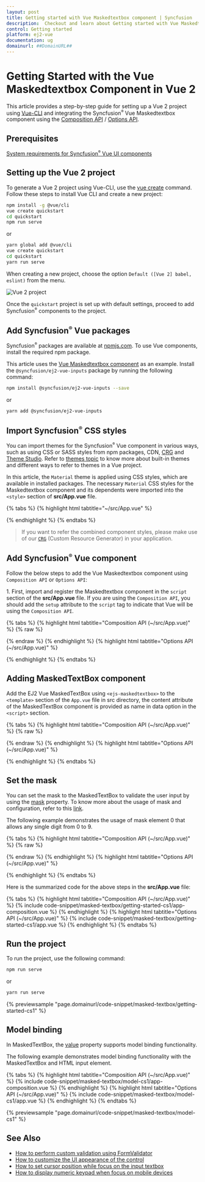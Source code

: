 ```yaml
---
layout: post
title: Getting started with Vue Maskedtextbox component | Syncfusion
description:  Checkout and learn about Getting started with Vue Maskedtextbox component of Syncfusion Essential JS 2 and more details.
control: Getting started 
platform: ej2-vue
documentation: ug
domainurl: ##DomainURL##
---
```


# Getting Started with the Vue Maskedtextbox Component in Vue 2

This article provides a step-by-step guide for setting up a Vue 2 project using [Vue-CLI](https://cli.vuejs.org/) and integrating the Syncfusion<sup style="font-size:70%">&reg;</sup> Vue Maskedtextbox component using the [Composition API](https://vuejs.org/guide/introduction.html#composition-api) / [Options API](https://vuejs.org/guide/introduction.html#options-api).


## Prerequisites

[System requirements for Syncfusion<sup style="font-size:70%">&reg;</sup> Vue UI components](https://ej2.syncfusion.com/vue/documentation/system-requirements/)

## Setting up the Vue 2 project

To generate a Vue 2 project using Vue-CLI, use the [vue create](https://cli.vuejs.org/#getting-started) command. Follow these steps to install Vue CLI and create a new project:

```bash
npm install -g @vue/cli
vue create quickstart
cd quickstart
npm run serve
```

or

```bash
yarn global add @vue/cli
vue create quickstart
cd quickstart
yarn run serve
```

When creating a new project, choose the option `Default ([Vue 2] babel, eslint)` from the menu.

![Vue 2 project](../appearance/images/vue2-terminal.png)

Once the `quickstart` project is set up with default settings, proceed to add Syncfusion<sup style="font-size:70%">&reg;</sup> components to the project.

## Add Syncfusion<sup style="font-size:70%">&reg;</sup> Vue packages

Syncfusion<sup style="font-size:70%">&reg;</sup> packages are available at [npmjs.com](https://www.npmjs.com/search?q=ej2-vue). To use Vue components, install the required npm package.

This article uses the [Vue Maskedtextbox component](https://www.syncfusion.com/vue-components/vue-input-mask) as an example. Install the `@syncfusion/ej2-vue-inputs` package by running the following command:

```bash
npm install @syncfusion/ej2-vue-inputs --save
```
or

```bash
yarn add @syncfusion/ej2-vue-inputs
```

## Import Syncfusion<sup style="font-size:70%">&reg;</sup> CSS styles

You can import themes for the Syncfusion<sup style="font-size:70%">&reg;</sup> Vue component in various ways, such as using CSS or SASS styles from npm packages, CDN, [CRG](https://ej2.syncfusion.com/javascript/documentation/common/custom-resource-generator/) and [Theme Studio](https://ej2.syncfusion.com/vue/documentation/appearance/theme-studio/). Refer to [themes topic](https://ej2.syncfusion.com/vue/documentation/appearance/theme/) to know more about built-in themes and different ways to refer to themes in a Vue project.

In this article, the `Material` theme is applied using CSS styles, which are available in installed packages. The necessary `Material` CSS styles for the Maskedtextbox component and its dependents were imported into the `<style>` section of **src/App.vue** file.

{% tabs %}
{% highlight html tabtitle="~/src/App.vue" %}

<style>
@import "../node_modules/@syncfusion/ej2-base/styles/material.css";
@import "../node_modules/@syncfusion/ej2-vue-inputs/styles/material.css";
</style>

{% endhighlight %}
{% endtabs %}

> If you want to refer the combined component styles, please make use of our [`CRG`](https://crg.syncfusion.com/) (Custom Resource Generator) in your application.

## Add Syncfusion<sup style="font-size:70%">&reg;</sup> Vue component

Follow the below steps to add the Vue Maskedtextbox component using `Composition API` or `Options API`:

1\. First, import and register the Maskedtextbox component in the `script` section of the **src/App.vue** file. If you are using the `Composition API`, you should add the `setup` attribute to the `script` tag to indicate that Vue will be using the `Composition API`.

{% tabs %}
{% highlight html tabtitle="Composition API (~/src/App.vue)" %}
{% raw %}

<script setup>
import { MaskedTextBoxComponent as EjsMaskedtextbox} from "@syncfusion/ej2-vue-inputs";
</script>

{% endraw %}
{% endhighlight %}
{% highlight html tabtitle="Options API (~/src/App.vue)" %}

<script>
import { MaskedTextBoxComponent } from "@syncfusion/ej2-vue-inputs";

export default {
name: "App",
components: {
"ejs-maskedtextbox':":MaskedTextBoxComponent
}
}
</script>

{% endhighlight %}
{% endtabs %}

## Adding MaskedTextBox component

Add the EJ2 Vue MaskedTextBox using `<ejs-maskedtextbox>` to the `<template>` section of the `App.vue` file in src directory, the content attribute of the MaskedTextBox component is provided as name in data option in the `<script>` section.

{% tabs %}
{% highlight html tabtitle="Composition API (~/src/App.vue)" %}
{% raw %}
<template>
    <div class="control_wrapper">
      <div class="control-label">MaskedTextbox
      </div>
      <ejs-maskedtextbox></ejs-maskedtextbox>
    </div>
</template>
<script setup>
import { MaskedTextBoxComponent as EjsMaskedtextbox } from "@syncfusion/ej2-vue-inputs";
</script>

{% endraw %}
{% endhighlight %}
{% highlight html tabtitle="Options API (~/src/App.vue)" %}

<template>
    <div class="control_wrapper">
      <div class="control-label">MaskedTextbox
      </div>
      <ejs-maskedtextbox></ejs-maskedtextbox>
    </div>
</template>
<script>
import { MaskedTextBoxComponent } from "@syncfusion/ej2-vue-inputs";
export default {
name: "App",
components: {
"ejs-maskedtextbox":MaskedTextboxComponent
},
  data () {
    return {}
  }
}
</script>

{% endhighlight %}
{% endtabs %}

## Set the mask

You can set the mask to the MaskedTextBox to validate the user input by using the [mask](https://ej2.syncfusion.com/vue/documentation/api/maskedtextbox#mask) property. To know more about the usage of mask and configuration, refer to this [link](./mask-configuration/).

The following example demonstrates the usage of mask element 0 that allows any single digit from 0 to 9.

{% tabs %}
{% highlight html tabtitle="Composition API (~/src/App.vue)" %}
{% raw %}
<template>
    <div class="control_wrapper">
        <div class="control-label">MaskedTextBox
        </div>
        <ejs-maskedtextbox mask="000-000-0000"></ejs-maskedtextbox>
    </div>
</template>

<script setup>
import { MaskedTextBoxComponent as EjsMaskedtextbox } from "@syncfusion/ej2-vue-inputs";
</script>

{% endraw %}
{% endhighlight %}
{% highlight html tabtitle="Options API (~/src/App.vue)" %}

<template>
    <div class="control_wrapper">
        <div class="control-label">MaskedTextBox
        </div>
        <ejs-maskedtextbox mask="000-000-0000"></ejs-maskedtextbox>
    </div>
</template>

<script>
import { MaskedTextBoxComponent } from "@syncfusion/ej2-vue-inputs";
export default {
name: "App",
components: {
"ejs-maskedtextbox":MaskedTextboxComponent
},

}
</script>

{% endhighlight %}
{% endtabs %}

Here is the summarized code for the above steps in the **src/App.vue** file:

{% tabs %}
{% highlight html tabtitle="Composition API (~/src/App.vue)" %}
{% include code-snippet/masked-textbox/getting-started-cs1/app-composition.vue %}
{% endhighlight %}
{% highlight html tabtitle="Options API (~/src/App.vue)" %}
{% include code-snippet/masked-textbox/getting-started-cs1/app.vue %}
{% endhighlight %}
{% endtabs %}

## Run the project

To run the project, use the following command:

```bash
npm run serve
```

or

```bash
yarn run serve
```
        
{% previewsample "page.domainurl/code-snippet/masked-textbox/getting-started-cs1" %}

## Model binding

In MaskedTextBox, the [value](https://ej2.syncfusion.com/staging/vue/documentation/api/maskedtextbox#value) property supports model binding functionality.

The following example demonstrates model binding functionality with the MaskedTextBox and HTML input element.

{% tabs %}
{% highlight html tabtitle="Composition API (~/src/App.vue)" %}
{% include code-snippet/masked-textbox/model-cs1/app-composition.vue %}
{% endhighlight %}
{% highlight html tabtitle="Options API (~/src/App.vue)" %}
{% include code-snippet/masked-textbox/model-cs1/app.vue %}
{% endhighlight %}
{% endtabs %}
        
{% previewsample "page.domainurl/code-snippet/masked-textbox/model-cs1" %}

## See Also

* [How to perform custom validation using FormValidator](./how-to/perform-custom-validation-using-form-validator/)
* [How to customize the UI appearance of the control](./how-to/customize-the-ui-appearance-of-the-control/)
* [How to set cursor position while focus on the input textbox](./how-to/set-cursor-position-while-focus-on-the-input-textbox/)
* [How to display numeric keypad when focus on mobile devices](./how-to/display-numeric-keypad-when-focus-on-mobile-devices/)